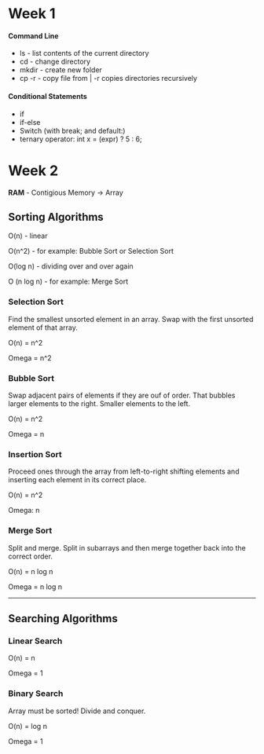 # Week 1

#### Command Line

* ls - list contents of the current directory
* cd - change directory
* mkdir - create new folder
* cp -r - copy file from <source> <destination> | -r copies directories recursively

#### Conditional Statements

* if
* if-else
* Switch (with break; and default:)
* ternary operator: int x = (expr) ? 5 : 6;

# Week 2

**RAM** - Contigious Memory -\> Array

## Sorting Algorithms

O(n) - linear

O(n^2) - for example: Bubble Sort or Selection Sort

O(log n) - dividing over and over again

O (n log n) - for example: Merge Sort

### Selection Sort

Find the smallest unsorted element in an array. Swap with the first unsorted element of that array.

O(n) = n^2

Omega = n^2

### Bubble Sort

Swap adjacent pairs of elements if they are ouf of order. That bubbles larger elements to the right. Smaller elements to the left.

O(n) = n^2

Omega = n

### Insertion Sort

Proceed ones through the array from left-to-right shifting elements and inserting each element in its correct place.

O(n) = n^2

Omega: n

### Merge Sort

Split and merge. Split in subarrays and then merge together back into the correct order.

O(n) = n log n

Omega = n log n

---

## Searching Algorithms

### Linear Search

O(n) = n

Omega = 1

### Binary Search

Array must be sorted! Divide and conquer.

O(n) = log n

Omega = 1